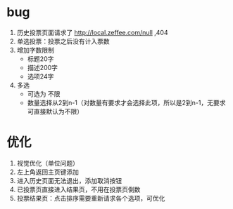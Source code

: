 # bug

1. 历史投票页面请求了 http://local.zeffee.com/null ,404
2. 单选投票：投票之后没有计入票数
3. 增加字数限制
   - 标题20字
   - 描述200字
   - 选项24字
4. 多选
   - 可选为 不限
   - 数量选择从2到n-1（对数量有要求才会选择此项，所以是2到n-1，无要求可直接默认为不限）

# 优化

1. 视觉优化（单位问题）
2. 左上角返回主页键添加
3. 进入历史页面无法退出，添加取消按钮
4. 已投票页直接进入结果页，不用在投票页倒数
5. 投票结果页：点击排序需要重新请求各个选项，可优化
